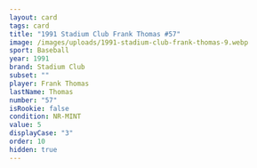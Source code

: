 ```yaml
---
layout: card
tags: card
title: "1991 Stadium Club Frank Thomas #57"
image: /images/uploads/1991-stadium-club-frank-thomas-9.webp
sport: Baseball
year: 1991
brand: Stadium Club
subset: ""
player: Frank Thomas
lastName: Thomas
number: "57"
isRookie: false
condition: NR-MINT
value: 5
displayCase: "3"
order: 10
hidden: true
---
```

